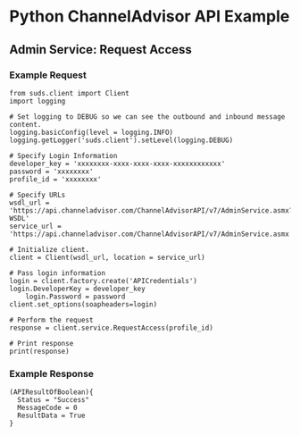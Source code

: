 # Python ChannelAdvisor API Example

## Admin Service: Request Access

### Example Request
	from suds.client import Client
	import logging

	# Set logging to DEBUG so we can see the outbound and inbound message content.
	logging.basicConfig(level = logging.INFO)
	logging.getLogger('suds.client').setLevel(logging.DEBUG)

	# Specify Login Information
	developer_key = 'xxxxxxxx-xxxx-xxxx-xxxx-xxxxxxxxxxxx'
	password = 'xxxxxxxx'
	profile_id = 'xxxxxxxx'

	# Specify URLs
	wsdl_url = 'https://api.channeladvisor.com/ChannelAdvisorAPI/v7/AdminService.asmx?WSDL'
	service_url = 'https://api.channeladvisor.com/ChannelAdvisorAPI/v7/AdminService.asmx'

	# Initialize client.
	client = Client(wsdl_url, location = service_url)

	# Pass login information
	login = client.factory.create('APICredentials')
	login.DeveloperKey = developer_key
		login.Password = password
	client.set_options(soapheaders=login)

	# Perform the request
	response = client.service.RequestAccess(profile_id)

	# Print response
	print(response)

### Example Response

	(APIResultOfBoolean){
	  Status = "Success"
	  MessageCode = 0
	  ResultData = True
	}
